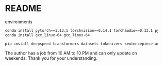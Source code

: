 # README
environments
```bash
conda install pytorch==1.13.1 torchvision==0.14.1 torchaudio==0.13.1 pytorch-cuda=11.7 -c pytorch -c nvidia
conda install gxx_linux-64 gcc_linux-64

pip install deepspeed transformers datasets tokenizers sentencepiece accelerate
```
The author has a job from 10 AM to 10 PM and can only update on weekends. Thank you for your understanding.
